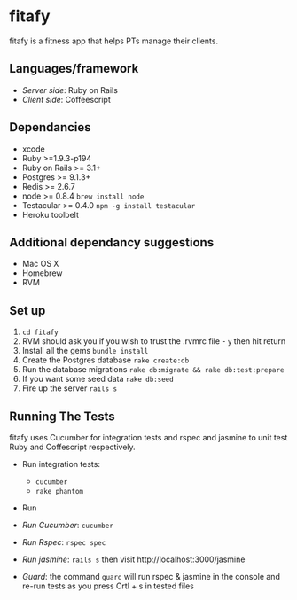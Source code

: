 # fitafy

<!-- ![](./app/assets/images/logo_on_black_v01.jpeg) -->

fitafy is a fitness app that helps PTs manage their clients.

## Languages/framework

* _Server side_: Ruby on Rails
* _Client side_: Coffeescript

## Dependancies

* xcode
* Ruby            >=1.9.3-p194
* Ruby on Rails   >= 3.1+
* Postgres        >= 9.1.3+
* Redis           >= 2.6.7
* node            >= 0.8.4 `brew install node`
* Testacular      >= 0.4.0 `npm -g install testacular`
* Heroku toolbelt

## Additional dependancy suggestions

* Mac OS X
* Homebrew
* RVM

## Set up

1. `cd fitafy`
2. RVM should ask you if you wish to trust the .rvmrc file - `y` then hit return
3. Install all the gems `bundle install`
4. Create the Postgres database `rake create:db`
5. Run the database migrations `rake db:migrate && rake db:test:prepare`
6. If you want some seed data `rake db:seed`
7. Fire up the server `rails s`

## Running The Tests

fitafy uses Cucumber for integration tests and rspec and jasmine to unit test Ruby and Coffescript respectively.

* Run integration tests:
	- `cucumber`
	- `rake phantom`

* Run 

* _Run Cucumber_: `cucumber`
* _Run Rspec_: `rspec spec`
* _Run jasmine_: `rails s` then visit http://localhost:3000/jasmine
* _Guard_: the command `guard` will run rspec & jasmine in the console and re-run tests as you press Crtl + s in tested files
